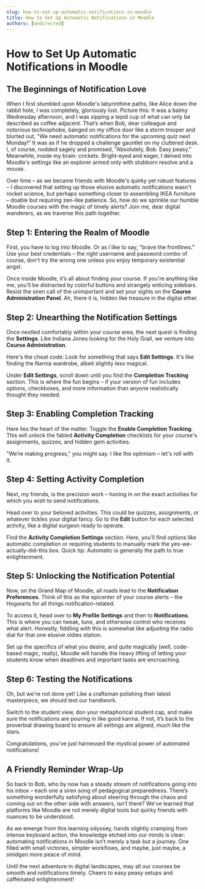 ```yaml
---
slug: how-to-set-up-automatic-notifications-in-moodle
title: How to Set Up Automatic Notifications in Moodle
authors: [undirected]
---
```



# How to Set Up Automatic Notifications in Moodle

## The Beginnings of Notification Love

When I first stumbled upon Moodle's labyrinthine paths, like Alice down the rabbit hole, I was completely, gloriously lost. Picture this: It was a balmy Wednesday afternoon, and I was sipping a tepid cup of what can only be described as coffee adjacent. That’s when Bob, dear colleague and notorious technophobe, banged on my office door like a storm trooper and blurted out, "We need automatic notifications for the upcoming quiz next Monday!” It was as if he dropped a challenge gauntlet on my cluttered desk. I, of course, nodded sagely and promised, "Absolutely, Bob. Easy peasy." Meanwhile, inside my brain: crickets. Bright-eyed and eager, I delved into Moodle's settings like an explorer armed only with stubborn resolve and a mouse.

Over time – as we became friends with Moodle's quirky yet robust features – I discovered that setting up those elusive automatic notifications wasn't rocket science, but perhaps something closer to assembling IKEA furniture – doable but requiring zen-like patience. So, how do we sprinkle our humble Moodle courses with the magic of timely alerts? Join me, dear digital wanderers, as we traverse this path together.

## Step 1: Entering the Realm of Moodle

First, you have to log into Moodle. Or as I like to say, "brave the frontlines." Use your best credentials – the right username and password combo of course, don't try the wrong one unless you enjoy temporary existential angst. 

Once inside Moodle, it’s all about finding your course. If you're anything like me, you'll be distracted by colorful buttons and strangely enticing sidebars. Resist the siren call of the unimportant and set your sights on the **Course Administration Panel**. Ah, there it is, hidden like treasure in the digital ether.

## Step 2: Unearthing the Notification Settings

Once nestled comfortably within your course area, the next quest is finding the **Settings**. Like Indiana Jones looking for the Holy Grail, we venture into **Course Administration**.

Here's the cheat code: Look for something that says **Edit Settings**. It's like finding the Narnia wardrobe, albeit slightly less magical. 

Under **Edit Settings**, scroll down until you find the **Completion Tracking** section. This is where the fun begins – if your version of fun includes options, checkboxes, and more information than anyone realistically thought they needed.

## Step 3: Enabling Completion Tracking 

Here lies the heart of the matter. Toggle the **Enable Completion Tracking**. This will unlock the fabled **Activity Completion** checklists for your course's assignments, quizzes, and hidden gem activities. 

"We’re making progress," you might say. I like the optimism – let's roll with it.

## Step 4: Setting Activity Completion

Next, my friends, is the precision work – honing in on the exact activities for which you wish to send notifications.

Head over to your beloved activities. This could be quizzes, assignments, or whatever tickles your digital fancy. Go to the **Edit** button for each selected activity, like a digital surgeon ready to operate.

Find the **Activity Completion Settings** section. Here, you’ll find options like automatic completion or requiring students to manually mark the yes-we-actually-did-this box. Quick tip: Automatic is generally the path to true enlightenment.

## Step 5: Unlocking the Notification Potential

Now, on the Grand Map of Moodle, all roads lead to the **Notification Preferences**. Think of this as the epicenter of your course alerts – the Hogwarts for all things notification-related.

To access it, head over to **My Profile Settings** and then to **Notifications**. This is where you can tweak, tune, and otherwise control who receives what alert. Honestly, fiddling with this is somewhat like adjusting the radio dial for that one elusive oldies station.

Set up the specifics of what you desire, and quite magically (well, code-based magic, really), Moodle will handle the heavy lifting of letting your students know when deadlines and important tasks are encroaching.

## Step 6: Testing the Notifications

Oh, but we're not done yet! Like a craftsman polishing their latest masterpiece, we should test our handiwork.

Switch to the student view, don your metaphorical student cap, and make sure the notifications are pouring in like good karma. If not, it’s back to the proverbial drawing board to ensure all settings are aligned, much like the stars.

Congratulations, you've just harnessed the mystical power of automated notifications!

## A Friendly Reminder Wrap-Up

So back to Bob, who by now has a steady stream of notifications going into his inbox – each one a siren song of pedagogical preparedness. There’s something wonderfully satisfying about steering through the chaos and coming out on the other side with answers, isn’t there? We've learned that platforms like Moodle are not merely digital tools but quirky friends with nuances to be understood.

As we emerge from this learning odyssey, hands slightly cramping from intense keyboard action, the knowledge etched into our minds is clear: automating notifications in Moodle isn’t merely a task but a journey. One filled with small victories, simpler workflows, and maybe, just maybe, a smidgen more peace of mind.

Until the next adventure in digital landscapes, may all our courses be smooth and notifications timely. Cheers to easy peasy setups and caffeinated enlightenment!